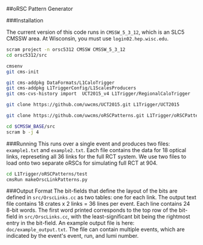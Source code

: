 ##oRSC Pattern Generator

###Installation

The current version of this code runs in `CMSSW_5_3_12`, which is an SLC5 CMSSW area. At Wisconsin, you must use `login02.hep.wisc.edu`.

```sh
scram project -n orsc5312 CMSSW CMSSW_5_3_12
cd orsc5312/src

cmsenv
git cms-init

git cms-addpkg DataFormats/L1CaloTrigger
git cms-addpkg L1TriggerConfig/L1ScalesProducers
git cms-cvs-history import  UCT2015_v4 L1Trigger/RegionalCaloTrigger

git clone https://github.com/uwcms/UCT2015.git L1Trigger/UCT2015

git clone https://github.com/uwcms/oRSCPatterns.git L1Trigger/oRSCPatterns

cd $CMSSW_BASE/src
scram b -j 4
```

###Running
This runs over a single event and produces two files: `example1.txt` and `example2.txt`. Each file contains the data for 18 optical links, represeting all 36 links for the full RCT system. We use two files to load onto two separate oRSCs for simulating full RCT at 904.
```sh
cd L1Trigger/oRSCPatterns/test
cmsRun makeOrscLinkPatterns.py
```

###Output Format
The bit-fields that define the layout of the bits are defined in `src/OrscLinks.cc` as two tables: one for each link. The output text file contains 18 crates x 2 links = 36 lines per event. Each line contains 24 8-bit words. The first word printed corresponds to the top row of the bit-field in `src/OrscLinks.cc`, with the least-significant bit being the rightmost entry in the bit-field. An example output file is here: `doc/example_output.txt`. The file can contain multiple events, which are indicated by the event's event, run, and lumi number.
